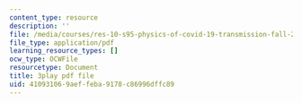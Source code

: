 ```yaml
---
content_type: resource
description: ''
file: /media/courses/res-10-s95-physics-of-covid-19-transmission-fall-2020/410931069aeffeba9178c86996dffc89_NXquyoAX1_M.pdf
file_type: application/pdf
learning_resource_types: []
ocw_type: OCWFile
resourcetype: Document
title: 3play pdf file
uid: 41093106-9aef-feba-9178-c86996dffc89
---
```

